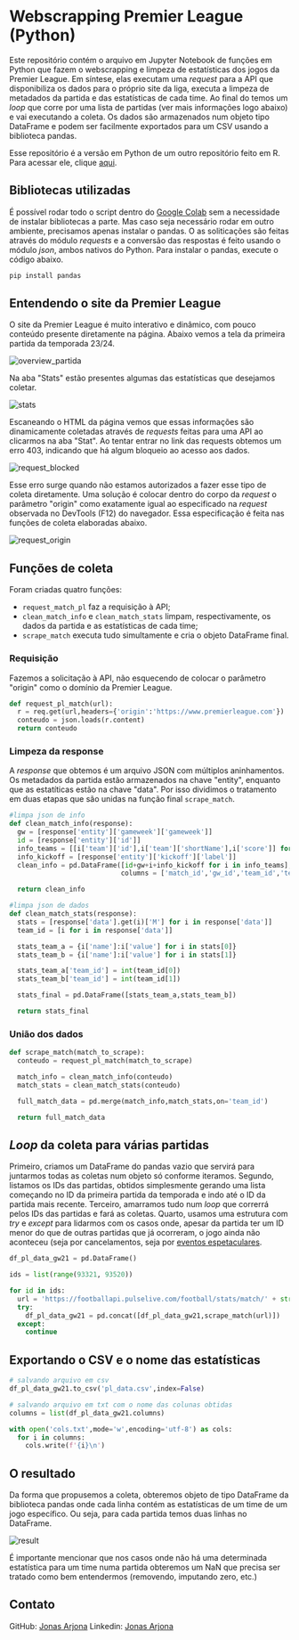 # Webscrapping Premier League (Python)

Este repositório contém o arquivo em Jupyter Notebook de funções em Python que fazem o webscrapping e limpeza de estatísticas dos jogos da Premier League. Em síntese, elas executam uma _request_ para a API que disponibiliza os dados para o próprio site da liga, executa a limpeza de metadados da partida e das estatísticas de cada time. Ao final do temos um _loop_ que corre por uma lista de partidas (ver mais informações logo abaixo) e vai executando a coleta. Os dados são armazenados num objeto tipo DataFrame e podem ser facilmente exportados para um CSV usando a biblioteca pandas.

Esse repositório é a versão em Python de um outro repositório feito em R. Para acessar ele, clique [aqui](https://github.com/arjona-jonas/webscrapping-PL).

## Bibliotecas utilizadas

É possível rodar todo o script dentro do [Google Colab](https://g.co/kgs/XtyCBbi) sem a necessidade de instalar bibliotecas a parte. Mas caso seja necessário rodar em outro ambiente, precisamos apenas instalar o pandas. O as soliticações são feitas através do módulo _requests_ e a conversão das respostas é feito usando o módulo _json_, ambos nativos do Python. Para instalar o pandas, execute o código abaixo.

```python
pip install pandas
```

## Entendendo o site da Premier League

O site da Premier League é muito interativo e dinâmico, com pouco conteúdo presente diretamente na página. Abaixo vemos a tela da primeira partida da temporada 23/24.

![overview_partida](imagens/overview_partida.png)

Na aba "Stats" estão presentes algumas das estatísticas que desejamos coletar.

![stats](imagens/stats.png)

Escaneando o HTML da página vemos que essas informações são dinamicamente coletadas através de _requests_ feitas para uma API ao clicarmos na aba "Stat". Ao tentar entrar no link das requests obtemos um erro 403, indicando que há algum bloqueio ao acesso aos dados.

![request_blocked](imagens/request_blocked.png)

Esse erro surge quando não estamos autorizados a fazer esse tipo de coleta diretamente. Uma solução é colocar dentro do corpo da _request_ o parâmetro "origin" como exatamente igual ao especificado na _request_ observada no DevTools (F12) do navegador. Essa especificação é feita nas funções de coleta elaboradas abaixo.

![request_origin](imagens/request_origin.png)

## Funções de coleta
Foram criadas quatro funções:
* `request_match_pl` faz a requisição à API;
* `clean_match_info` e `clean_match_stats` limpam, respectivamente, os dados da partida e as estatísticas de cada time;
* `scrape_match` executa tudo simultamente e cria o objeto DataFrame final.

### Requisição
Fazemos a solicitação à API, não esquecendo de colocar o parâmetro "origin" como o domínio da Premier League.

```python
def request_pl_match(url):
  r = req.get(url,headers={'origin':'https://www.premierleague.com'})
  conteudo = json.loads(r.content)
  return conteudo
```

### Limpeza da response
A _response_ que obtemos é um arquivo JSON com múltiplos aninhamentos. Os metadados da partida estão armazenados na chave "entity", enquanto que as estatíticas estão na chave "data". Por isso dividimos o tratamento em duas etapas que são unidas na função final `scrape_match`.

```python
#limpa json de info
def clean_match_info(response):
  gw = [response['entity']['gameweek']['gameweek']]
  id = [response['entity']['id']]
  info_teams = [[i['team']['id'],i['team']['shortName'],i['score']] for i in response['entity']['teams']]
  info_kickoff = [response['entity']['kickoff']['label']]
  clean_info = pd.DataFrame([id+gw+i+info_kickoff for i in info_teams],
                            columns = ['match_id','gw_id','team_id','team_name','score','timestamp'])

  return clean_info

#limpa json de dados
def clean_match_stats(response):
  stats = [response['data'].get(i)['M'] for i in response['data']]
  team_id = [i for i in response['data']]

  stats_team_a = {i['name']:i['value'] for i in stats[0]}
  stats_team_b = {i['name']:i['value'] for i in stats[1]}

  stats_team_a['team_id'] = int(team_id[0])
  stats_team_b['team_id'] = int(team_id[1])

  stats_final = pd.DataFrame([stats_team_a,stats_team_b])

  return stats_final
```

### União dos dados

```python
def scrape_match(match_to_scrape):
  conteudo = request_pl_match(match_to_scrape)

  match_info = clean_match_info(conteudo)
  match_stats = clean_match_stats(conteudo)

  full_match_data = pd.merge(match_info,match_stats,on='team_id')

  return full_match_data
```

## _Loop_ da coleta para várias partidas
Primeiro, criamos um DataFrame do pandas vazio que servirá para juntarmos todas as coletas num objeto só conforme iteramos. Segundo, listamos os IDs das partidas, obtidos simplesmente gerando uma lista começando no ID da primeira partida da temporada e indo até o ID da partida mais recente. Terceiro, amarramos tudo num _loop_ que correrrá pelos IDs das partidas e fará as coletas. Quarto, usamos uma estrutura com _try_ e _except_ para lidarmos com os casos onde, apesar da partida ter um ID menor do que de outras partidas que já ocorreram, o jogo ainda não aconteceu (seja por cancelamentos, seja por [eventos espetaculares](https://www.eurosport.com/football/premier-league/2022-2023/premier-league-postpones-weekend-fixtures-as-britain-mourns-death-of-queen-elizabeth-ii_sto9135070/story.shtml:target="_blank").

```python
df_pl_data_gw21 = pd.DataFrame()

ids = list(range(93321, 93520))

for id in ids:
  url = 'https://footballapi.pulselive.com/football/stats/match/' + str(id)
  try:
    df_pl_data_gw21 = pd.concat([df_pl_data_gw21,scrape_match(url)])
  except:
    continue
```

## Exportando o CSV e o nome das estatísticas

```python
# salvando arquivo em csv
df_pl_data_gw21.to_csv('pl_data.csv',index=False)

# salvando arquivo em txt com o nome das colunas obtidas
columns = list(df_pl_data_gw21.columns)

with open('cols.txt',mode='w',encoding='utf-8') as cols:
  for i in columns:
    cols.write(f'{i}\n')
```

## O resultado
Da forma que propusemos a coleta, obteremos objeto de tipo DataFrame da biblioteca pandas onde cada linha contém as estatísticas de um time de um jogo específico. Ou seja, para cada partida temos duas linhas no DataFrame.

![result](result.png)

É importante mencionar que nos casos onde não há uma determinada estatística para um time numa partida obteremos um NaN que precisa ser tratado como bem entendermos (removendo, imputando zero, etc.)

## Contato

GitHub: [Jonas Arjona]()
Linkedin: [Jonas Arjona]()
